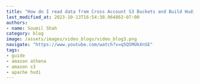 ```yaml
---
title: "How do I read data from Cross Account S3 Buckets and Build Hudi Datalake in Datateam Account"
last_modified_at: 2023-10-13T16:54:38.964863-07:00
authors:
- name: Soumil Shah
category: blog
image: /assets/images/video_blogs/video_blog3.png
navigate: "https://www.youtube.com/watch?v=q5Q5MUkXnSE"
tags:
- guide
- amazon athena
- amazon s3
- apache hudi
---
```

